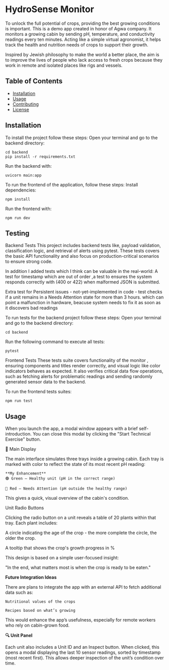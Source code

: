 # HydroSense Monitor

To unlock the full potential of crops, providing the best growing conditions is important.
This is a demo app created in honor of Agwa company. It monitors a growing cabin by sending pH, temperature, and conductivity readings every ten minutes. Acting like a simple virtual agronomist, it helps track the health and nutrition needs of crops to support their growth.

Inspired by Jewish philosophy to make the world a better place, the aim is to improve the lives of people who lack access to fresh crops because they work in remote and isolated places like rigs and vessels.

## Table of Contents
- [Installation](#installation)
- [Usage](#usage)
- [Contributing](#contributing)
- [License](#license)

## Installation
To install the project follow these steps:
 Open your terminal and go to the backend directory:
 
    cd backend
    pip install -r requirements.txt

Run the backend with:

    uvicorn main:app

To run the frontend of the application, follow these steps:
Install dependencies:

    npm install

Run the frontend with:

    npm run dev

## Testing
Backend Tests
This project includes backend tests like, payload validation, classification logic, and retrieval of alerts using pytest. These tests covers the basic API functionality and also focus on production-critical scenarios to ensure strong code.

In addition I added tests which I think can be valuable in the real-world:
A test for timestamp which are out of order ,a test to ensures the system responds correctly with (400 or 422) when malformed JSON is submitted.

Extra test for Persistent issues - not-yet-implemented in code - test checks if a unit remains in a Needs Attention state for more than 3 hours. which can point a malfunction in hardware, beacuse system needs to fix it as soon as it discovers bad readings  

To run tests for the backend project follow these steps:
Open your terminal and go to the backend directory:

    cd backend

Run the following command to execute all tests:

    pytest


Frontend Tests
These tests suite covers functionality of the monitor , ensuring components and titles render correctly, and visual logic like color indicators behaves as expected. It also verifies critical data flow operations, such as fetching alerts for problematic readings and sending randomly generated sensor data to the backend.

To run the frontend tests suites:

    npm run test

## Usage
When you launch the app, a modal window appears with a brief self-introduction. You can close this modal by clicking the "Start Technical Exercise" button.

🌱 Main Display

The main interface simulates three trays inside a growing cabin. Each tray is marked with color to reflect the state of its most recent pH reading:

    **My Enhancement**
    🟢 Green – Healthy unit (pH in the correct range)

    🔴 Red – Needs Attention (pH outside the healthy range)

This gives a quick, visual overview of the cabin's condition.

Unit Radio Buttons

Clicking the radio button on a unit reveals a table of 20 plants within that tray. Each plant includes:

A circle indicating the age of the crop - the more complete the circle, the older the crop.

A tooltip that shows the crop's growth progress in %

This design is based on a simple user-focused insight:

"In the end, what matters most is when the crop is ready to be eaten."

**Future Integration Ideas**

There are plans to integrate the app with an external API to fetch additional data such as:

    Nutritional values of the crops

    Recipes based on what’s growing

This would enhance the app’s usefulness, especially for remote workers who rely on cabin-grown food.

**🔍 Unit Panel**

Each unit also includes a Unit ID and an Inspect button. When clicked, this opens a modal displaying the last 10 sensor readings, sorted by timestamp (most recent first). This allows deeper inspection of the unit’s condition over time.


